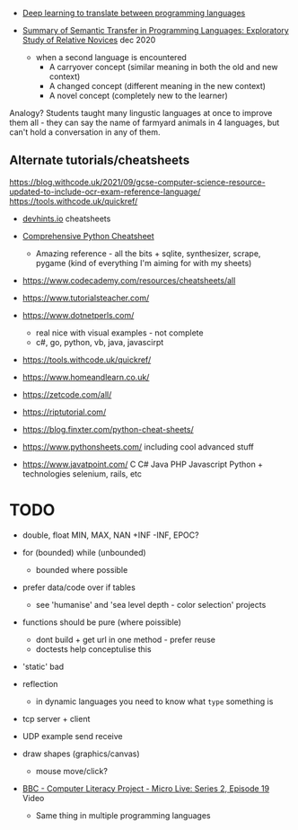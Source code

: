 

* [Deep learning to translate between programming languages](https://ai.facebook.com/blog/deep-learning-to-translate-between-programming-languages)

* [Summary of Semantic Transfer in Programming Languages: Exploratory Study of Relative Novices](https://blog.teachcomputing.org/summary-of-semantic-transfer-in-programming-languages-exploratory-study-of-relative-novices/) dec 2020
    * when a second language is encountered
        * A carryover concept (similar meaning in both the old and new context)
        * A changed concept (different meaning in the new context)
        * A novel concept (completely new to the learner)

Analogy? Students taught many lingustic languages at once to improve them all - they can say the name of farmyard animals in 4 languages, but can't hold a conversation in any of them.


Alternate tutorials/cheatsheets
-------------------

https://blog.withcode.uk/2021/09/gcse-computer-science-resource-updated-to-include-ocr-exam-reference-language/
https://tools.withcode.uk/quickref/

* [devhints.io](https://devhints.io/) cheatsheets
* [Comprehensive Python Cheatsheet](https://gto76.github.io/python-cheatsheet/)
    * Amazing reference - all the bits + sqlite, synthesizer, scrape, pygame (kind of everything I'm aiming for with my sheets)
* https://www.codecademy.com/resources/cheatsheets/all
* https://www.tutorialsteacher.com/
* https://www.dotnetperls.com/
    * real nice with visual examples - not complete
    * c#, go, python, vb, java, javascirpt
* https://tools.withcode.uk/quickref/
* https://www.homeandlearn.co.uk/
* https://zetcode.com/all/
* https://riptutorial.com/

* https://blog.finxter.com/python-cheat-sheets/
* https://www.pythonsheets.com/ including cool advanced stuff
* https://www.javatpoint.com/ C C# Java PHP Javascript Python + technologies selenium, rails, etc


TODO
====

* double, float MIN, MAX, NAN +INF -INF, EPOC?
* for (bounded) while (unbounded)
    * bounded where possible
* prefer data/code over if tables
    * see 'humanise' and 'sea level depth - color selection' projects
* functions should be pure (where poissible)
    * dont build + get url in one method - prefer reuse
    * doctests help conceptulise this
* 'static' bad
* reflection
    * in dynamic languages you need to know what `type` something is

* tcp server + client
* UDP example send receive
* draw shapes (graphics/canvas)
    * mouse move/click?

* [BBC - Computer Literacy Project - Micro Live: Series 2, Episode 19 ](https://clp.bbcrewind.co.uk/3d15323fe870ef44784832c02f4f7992) Video
    * Same thing in multiple programming languages
